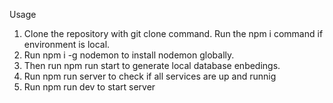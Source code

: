 Usage
1. Clone the repository with git clone command. Run the npm i command if environment is local. 
2. Run npm i -g nodemon to install nodemon globally. 
3. Then run npm run start to generate local database enbedings.
4. Run npm run server to check if all services are up and runnig 
5. Run npm run dev to start server
